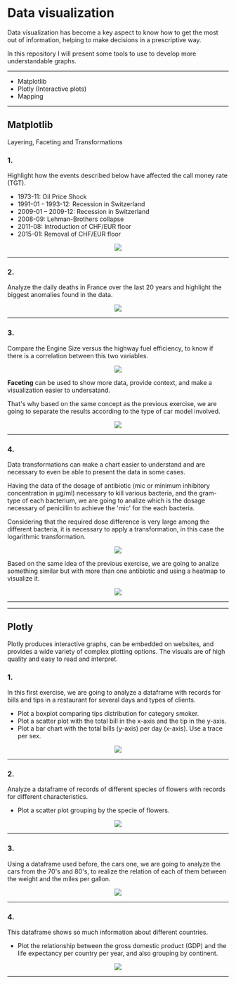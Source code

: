 # Data visualization
Data visualization has become a key aspect to know how to get the most out of information, helping to make decisions in a prescriptive way.

In this repository I will present some tools to use to develop more understandable graphs.

---
- Matplotlib
- Plotly (Interactive plots)
- Mapping
---

## Matplotlib
Layering, Faceting and Transformations
### 1.
Highlight how the events described below have affected the call money rate (TGT).
- 1973-11: Oil Price Shock
- 1991-01 - 1993-12: Recession in Switzerland
- 2009-01 – 2009-12: Recession in Switzerland
- 2008-09: Lehman-Brothers collapse
- 2011-08: Introduction of CHF/EUR floor
- 2015-01: Removal of CHF/EUR floor

<p align="center">
  <image src="https://github.com/wanaguirre/data_visualization/blob/main/Notebooks/images/Swiss_economy.png"/>
</p>

---

### 2.
Analyze the daily deaths in France over the last 20 years and highlight the biggest anomalies found in the data.

<p align="center">
  <image src="https://github.com/wanaguirre/data_visualization/blob/main/Notebooks/images/mort_france.png"/>
</p>

---

### 3.
Compare the Engine Size versus the highway fuel efficiency, to know if there is a correlation between this two variables.

<p align="center">
  <image src="https://github.com/wanaguirre/data_visualization/blob/main/Notebooks/images/Engine_Size_highway.png"/>
</p>

**Faceting** can be used to show more data, provide context, and make a visualization easier to undersatand.

That's why based on the same concept as the previous exercise, we are going to separate the results according to the type of car model involved.

<p align="center">
  <image src="https://github.com/wanaguirre/data_visualization/blob/main/Notebooks/images/Engine_Size_highway_type.png"/>
</p>

---

### 4.
Data transformations can make a chart easier to understand and are necessary to even be able to present the data in some cases.

Having the data of the dosage of antibiotic (mic or minimum inhibitory concentration in μg/ml) necessary to kill various bacteria, and the gram-type of each bacterium, we are going to analize which is the dosage necessary of penicillin to achieve the 'mic' for the each bacteria.

Considering that the required dose difference is very large among the different bacteria, it is necessary to apply a transformation, in this case the logarithmic transformation.

<p align="center">
  <image src="https://github.com/wanaguirre/data_visualization/blob/main/Notebooks/images/hist_transf.png"/>
</p>

Based on the same idea of the previous exercise, we are going to analize something similar but with more than one antibiotic and using a heatmap to visualize it.

<p align="center">
  <image src="https://github.com/wanaguirre/data_visualization/blob/main/Notebooks/images/heatmap_transf.png"/>
</p>

---

---

## Plotly
Plotly produces interactive graphs, can be embedded on websites, and provides a wide variety of complex plotting options. The visuals are of high quality and easy to read and interpret.
### 1.
In this first exercise, we are going to analyze a dataframe with records for bills and tips in a restaurant for several days and types of clients.

- Plot a boxplot comparing tips distribution for category smoker.
- Plot a scatter plot with the total bill in the x-axis and the tip in the y-axis.
- Plot a bar chart with the total bills (y-axis) per day (x-axis). Use a trace per sex.

<p align="center">
  <image src="https://github.com/wanaguirre/data_visualization/blob/main/Notebooks/images/restaurant.png"/>
</p>

---

### 2.
Analyze a dataframe of records of different species of flowers with records for different characteristics.

- Plot a scatter plot grouping by the specie of flowers.

<p align="center">
  <image src="https://github.com/wanaguirre/data_visualization/blob/main/Notebooks/images/iris.png"/>
</p>

---

### 3.
Using a dataframe used before, the cars one, we are going to analyze the cars from the 70's and 80's, to realize the relation of each of them between the weight and the miles per gallon.

<p align="center">
  <image src="https://github.com/wanaguirre/data_visualization/blob/main/Notebooks/images/miles_weight.png"/>
</p>

---

### 4.
This dataframe shows so much information about different countries.

- Plot the relationship between the gross domestic product (GDP) and the life expectancy per country per year, and also grouping by continent.

<p align="center">
  <image src="https://github.com/wanaguirre/data_visualization/blob/main/Notebooks/images/life_exp.png"/>
</p>

---


